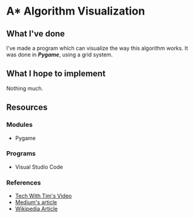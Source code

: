 # A* Algorithm Visualization

## What I've done
I've made a program which can visualize the way this algorithm works. It was done in ***Pygame***, using a grid system.

## What I hope to implement
Nothing much.

## Resources
### Modules
* Pygame

### Programs
* Visual Studio Code

### References
* [Tech With Tim's Video](https://www.youtube.com/watch?v=JtiK0DOeI4A)
* [Medium's article](https://medium.com/@nicholas.w.swift/easy-a-star-pathfinding-7e6689c7f7b2)
* [Wikipedia Article](https://en.wikipedia.org/wiki/A*_search_algorithm)
